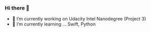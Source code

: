 ### Hi there 👋

- 🔭 I’m currently working on Udacity Intel Nanodegree (Project 3)
- 🌱 I’m currently learning ... Swift, Python

